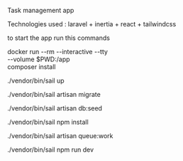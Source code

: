 Task management app 

Technologies used :
 laravel + inertia + react + tailwindcss 

 to start the app run this commands

  docker run --rm --interactive --tty \
  --volume $PWD:/app \
  composer install

./vendor/bin/sail up

./vendor/bin/sail artisan migrate

./vendor/bin/sail artisan db:seed

./vendor/bin/sail npm install

./vendor/bin/sail artisan queue:work

./vendor/bin/sail npm run dev
